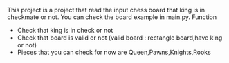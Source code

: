 This project is a project that read the input chess board that king is in checkmate or not. You can check the board example in main.py.
Function 
  - Check that king is in check or not
  - Check that board is valid or not (valid board : rectangle board,have king or not)
  - Pieces that you can check for now are Queen,Pawns,Knights,Rooks
